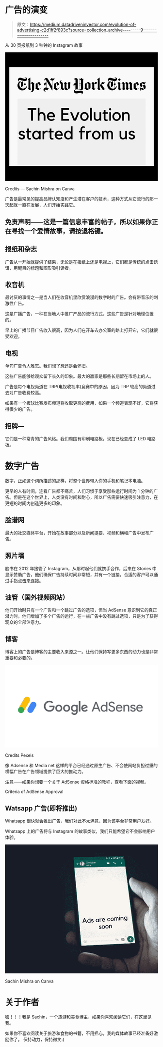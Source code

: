 # 广告的演变

> 原文：<https://medium.datadriveninvestor.com/evolution-of-advertising-c2d1ff2f893c?source=collection_archive---------9----------------------->

从 30 页报纸到 3 秒钟的 Instagram 故事

![](img/a022988b45410aab14aced97b9a88649.png)

Credits — Sachin Mishra on Canva

广告是最常见的提高品牌认知度和产生潜在客户的技术，这种方式从它流行的那一天起就一直在发展，人们开始实践它。

## 免责声明——这是一篇信息丰富的帖子，所以如果你正在寻找一个爱情故事，请按退格键。

## 报纸和杂志

广告从一开始就提供了结果，无论是在报纸上还是电视上，它们都是传统的点击诱饵，用醒目的标题和图形吸引读者。

## 收音机

最讨厌的事情之一是当人们在收音机里欣赏浪漫的数字时的广告。会有带音乐的刺激性广告。

这是广播广告，一种在当地人中推广产品的流行方式，这些广告是针对地理位置的。

早上的广播节目广告收入很高，因为人们在开车去办公室的路上打开它，它们就很受欢迎。

## 电视

单句广告令人难忘。我们想了想还是会怀旧。

这些广告能够给观众留下长久的印象。最大的赢家是那些长期留在市场上的人。

广告是每个电视频道在 TRP(电视收视率)竞赛中的原因，因为 TRP 较高的频道过去对广告收费较高。

如果有一个板球比赛发布频道将收取更高的费用，如果一个频道表现不好，它将获得很少的广告。

## 招牌—

它们是一种常青的广告风格。我们周围有印刷电路板，现在已经变成了 LED 电路板。

# 数字广告

数字，正如这个词所描述的那样，将整个世界带入你的手机和笔记本电脑。

更早的人有时间，连看广告都不痛苦，人们习惯于享受那些运行时间为 1 分钟的广告。但是在这个世界上，人类没有时间和耐心，所以广告需要快速吸引注意力，在更短的时间内创造更多的印象。

## 脸谱网

最大的社交媒体平台，开始在故事部分以及新闻提要、视频和横幅广告中发布广告。

## 照片墙

脸书在 2012 年接管了 Instagram，从那时起他们就携手合作，后来在 Stories 中显示赞助广告，他们确保广告持续时间非常短，并有一个链接，合适的客户可以通过手指点击来连接。

## 油管（国外视频网站）

他们开始时只有一个广告和一个跳过广告的选项，但当 AdSense 意识到它的真正潜力时，他们增加了多个广告的运行，在一些广告中没有跳过选项，只是为了获得观众的全部注意力。

## 博客

博客上的广告是博客的主要收入来源之一。让他们保持写更多东西的动力也是非常重要和必要的。

![](img/f77de07dde0a23aad25b1e8356b06b3b.png)

Credits Pexels

像 Adsense 和 Media net 这样的平台已经通过原生广告、不会使网站负担过重的横幅广告在广告领域提供了巨大的推动力。

注意——如果你想要一个关于 AdSense 资格标准的教程，查看下面的视频。

Criteria of AdSense Approval

## Watsapp 广告(即将推出)

Whatsapp 很快就会推出广告，我们对此不太满意，因为该平台非常用户友好。

Whatsapp 上的广告将与 Instagram 的故事类似，我们只能希望它不会影响用户体验。

![](img/9d97ca063a3c563a9b1fe64295ffa9a9.png)

Sachin Mishra on Canva

# 关于作者

嗨！！！我是 Sachin，一个旅游和美食博主，如果你喜欢阅读它们，在这里见我。

如果你不喜欢阅读关于旅游和食物的书籍，不用担心，我的媒体故事已经准备好激励你了。
保持动力，保持微笑:)